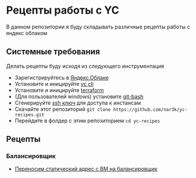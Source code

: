 # Рецепты работы с YC

В данном репозитории я буду складывать различные рецепты работы с яндекс облаком


## Системные требования
Делать рецепты буду исходя из следующего инструментация


* Зарегистрируйтесь в [Яндекс.Облаке](https://cloud.yandex.ru)
* Установите и иницируйте [yc cli](https://cloud.yandex.ru/docs/cli/quickstart)
* Установите и иницируйте [terraform](https://www.terraform.io/downloads.html)
* (Для пользователей windows) установите [git-bash](https://gitforwindows.org)
* Сгенерируйте [ssh ключ](https://git-scm.com/book/ru/v1/Git-на-сервере-Создание-открытого-SSH-ключа) для доступа к инстансам
* Скачайте этот репозиторий  `git clone https://github.com/nar3k/yc-recipes.git`
* Перейдите в фолдер с этим репозиторием `cd yc-recipes`

## Рецепты

### Балансировщик

* [Переносим статический адрес с ВМ на балансировщик](load-balancer/move-static-ip-to-lb)

